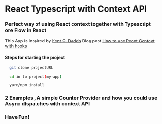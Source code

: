 # React Typescript with Context API

### Perfect way of using React context together with Typescript ore Flow in React

This App is inspired by [Kent C. Dodds](https://github.com/kentcdodds) Blog post
[How to use React Context with hooks](https://kentcdodds.com/blog/how-to-use-react-context-effectively)

#### Steps for starting the project

```bash
  git clone projectURL
```

```bash
  cd in to project(my-app)
```

```bash
  yarn/npm install
```

### 2 Examples , A simple Counter Provider and how you could use Async dispatches with context API

### Have Fun!
